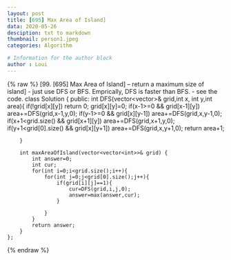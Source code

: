 ```yaml
---
layout: post
title: [695] Max Area of Island]
data: 2020-05-26
desciption: txt to markdown
thumbnail: person1.jpeg
categories: Algorithm

# Information for the author block
author : Loui
---
```


{% raw %}
	﻿[99. [695] Max Area of Island] – return a maximum size of island]
	- just use DFS or BFS. Emprically, DFS is faster than BFS.
	- see the code.
	class Solution {
	public:
	    int DFS(vector<vector<int>>& grid,int x, int y,int area){
	        if(!grid[x][y]) return 0;
	        grid[x][y]=0;
	        if(x-1>=0 && grid[x-1][y]) area+=DFS(grid,x-1,y,0);
	        if(y-1>=0 && grid[x][y-1]) area+=DFS(grid,x,y-1,0);
	        if(x+1<grid.size() && grid[x+1][y]) area+=DFS(grid,x+1,y,0);
	        if(y+1<grid[0].size() && grid[x][y+1]) area+=DFS(grid,x,y+1,0);
	        return area+1;
	        
	    }
	    
	    int maxAreaOfIsland(vector<vector<int>>& grid) {
	        int answer=0;
	        int cur;
	        for(int i=0;i<grid.size();i++){
	            for(int j=0;j<grid[0].size();j++){
	                if(grid[i][j]==1){
	                    cur=DFS(grid,i,j,0);
	                    answer=max(answer,cur);
	                }
	                    
	            }
	        }
	        return answer;
	    }
	};
	
{% endraw %}
